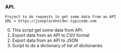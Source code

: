 ### API.

    Project to do requests to get some data from an API
    URL = https://jsonplaceholder.typicode.com

0. This script get some data from API.
1. Export data from an API to CSV format
2. Export data from an API to JSON
3. Script to do a dictionary of list of dictionaries
